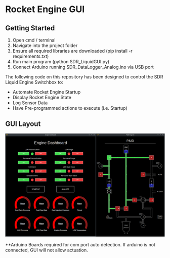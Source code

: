 # Rocket Engine GUI
## Getting Started
1) Open cmd / terminal
2) Navigate into the project folder
3) Ensure all required libraries are downloaded (pip install -r requirements.txt)
4) Run main program (python SDR_LiquidGUI.py)
5) Connect Arduino running SDR_DataLogger_Analog.ino via USB port

The following code on this repository has been designed to control the SDR Liquid Engine Switchbox to:
- Automate Rocket Engine Startup
- Display Rocket Engine State
- Log Sensor Data
- Have Pre-programmed actions to execute (i.e. Startup)

## GUI Layout
<img src="images/engine_gui.png">

**Arduino Boards required for com port auto detection. If arduino is not connected, GUI will not allow actuation.
